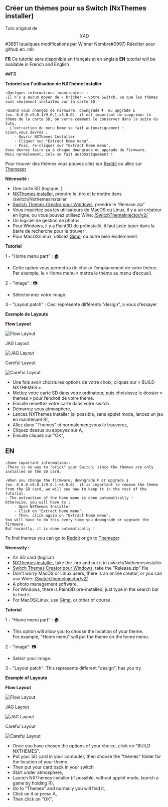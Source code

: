 ## Créer un thèmes pour sa Switch (NxThemes installer)
Tuto original de $$XAD$$#3851 (quelques modifications par Winner Nombre#0997)
Réediter pour github en .mb

__FR__ Ce tutoriel sera disponible en français et en anglais __EN__ tutorial will be available in French and English

##FR

__Tutoriel sur l'utilisation de NXThème Installer__

```
⚠️Quelques informations importantes⚠️ :
-Il n’y a aucun moyen de « bricker » votre Switch, vu que les thèmes sont seulement installés sur la carte SD.

-Quand vous changez de Firmware, downgrade ⏬  ou upgrade ⏫ 
(ex. 8.0.0->9.0.1/9.0.1->8.0.0), il est important de supprimer le thème de la carte SD, on verra comment le conserver dans la suite du tuto.
- L’extraction du menu home se fait automatiquement ! 
Sinon,vous devrez ;
    - Ouvrir NXThemes Installer
    - Cliquer sur "Extract home menu".
    - Puis, re-cliquer sur "Extract home menu".
Vous devrez faire ça à chaque downgrade ou upgrade du Firmware. 
Mais normalement, cela se fait automatiquement !
```

Pour trouver des thèmes vous pouvez allez sur [Reddit](reddit.com/r/NXThemes) ou allez sur [Themezer](themezer.net/)

__Nécessité :__ 
- Une carte SD (logique, ) 
- [NXThemes installer](https://github.com/exelix11/SwitchThemeInjector/releases/download/), prendre le .nro et le mettre dans /switch/Nxthemesinstaller
- [Switch Themes Creator pour Windows](https://github.com/exelix11/SwitchThemeInjector/releases), prendre le “Release.zip“
- Vous inquiétez pas les utilisateurs de MacOS ou Linux, il y a un créateur en ligne, 
ou vous pouvez utilisez Wine: [/SwitchThemeInjector/v2/](https://exelix11.github.io/SwitchThemeInjector/v2/)
- Un logiciel de gestion de photos.
- Pour Windows, il y a Paint3D de préinstallé, il faut juste taper dans la barre de recherche pour le trouver . 
- Pour MacOS/Linux, utilisez [Gimp](https://www.gimp.org/downloads/), ou autre bien évidemment.

__Tutoriel__

1 - "Home menu part" : 🏠
- Cette option vous permettra de choisir l’emplacement de votre thème. <br>
Par exemple, le « Home menu » mettra le thème au menu d’accueil.

2 - "Image" : 📷

- Sélectionnez votre image.

3 - "Layout patch" : 
Ceci représente différents "design", a vous d’essayer

__Exemple de Layouts__ 

__Flow Layout__

![Flow Layout](https://user-images.githubusercontent.com/50277488/131230803-30d1d687-8f9e-42ec-b045-0ec063e02ee1.png)

JAG Layout

![JAG Layout](https://user-images.githubusercontent.com/50277488/131230826-6b9a29fc-8479-4cb5-8ebf-5b7894bb872b.png)

Careful Layout

![Careful Layout](https://user-images.githubusercontent.com/50277488/131230838-9e90d464-72dd-4538-baf9-603edf1248c2.png)

- Une fois avoir choisis les options de votre choix, cliquez sur « BUILD NXTHEMES ». 
- Mettez votre carte SD dans votre ordinateur, puis choisissez le dossier « themes » pour l’endroit de votre thème.
- Ensuite remettez votre carte dans votre switch
- Démarrez sous atmosphere, 
- Lancez NXThemes installer (si possible, sans applet mode, lancez un jeu en maintenant R), 
- Allez dans "Themes" et normalement;vous le trouverez,  
- Cliquez dessus ou appuyez sur A,
- Ensuite cliquez sur "OK", 

## EN

```
⚠️Some important information⚠️:
-There is no way to "brick" your Switch, since the themes are only installed on the SD card.

-When you change the firmware, downgrade ⏬ or upgrade ⏫ 
(ex. 8.0.0->9.0.1/9.0.1->8.0.0), it is important to remove the theme from the SD card, we will see how to keep it in the rest of the tutorial.
- The extraction of the home menu is done automatically ! 
Otherwise, you will have to ;
    - Open NXThemes Installer
    - Click on "Extract home menu".
    - Then, click again on "Extract home menu".
You will have to do this every time you downgrade or upgrade the firmware. 
But normally, it is done automatically !
```
To find themes you can go to [Reddit](reddit.com/r/NXThemes) or go to [Themezer](themezer.net/)

__Necessity :__ 
- An SD card (logical) 
- [NXThemes installer](https://github.com/exelix11/SwitchThemeInjector/releases/download/), take the .nro and put it in /switch/Nxthemesinstaller
- [Switch Themes Creator pour Windows](https://github.com/exelix11/SwitchThemeInjector/releases), take the "Release.zip" file
- Don't worry MacOS or Linux users, there is an online creator, 
or you can use Wine: [/SwitchThemeInjector/v2/](https://exelix11.github.io/SwitchThemeInjector/v2/)
- A photo management software.
- For Windows, there is Paint3D pre-installed, just type in the search bar to find it. 
- For MacOS/Linux, use [Gimp](https://www.gimp.org/downloads/), or other of course.

__Tutorial__

1 - "Home menu part" : 🏠
- This option will allow you to choose the location of your theme. <br>
For example, "Home menu" will put the theme on the home menu.

2 - "Image": 📷

- Select your image.

3 - "Layout patch": 
This represents different "design", has you try

__Example of Layouts__ 

__Flow Layout__

![Flow Layout](https://user-images.githubusercontent.com/50277488/131230803-30d1d687-8f9e-42ec-b045-0ec063e02ee1.png)

JAG Layout

![JAG Layout](https://user-images.githubusercontent.com/50277488/131230826-6b9a29fc-8479-4cb5-8ebf-5b7894bb872b.png)

Careful Layout

![Careful Layout](https://user-images.githubusercontent.com/50277488/131230838-9e90d464-72dd-4538-baf9-603edf1248c2.png)

- Once you have chosen the options of your choice, click on "BUILD NXTHEMES". 
- Put your SD card in your computer, then choose the "themes" folder for the location of your theme.
- Then put your card back in your switch
- Start under atmosphere, 
- Launch NXThemes installer (if possible, without applet mode, launch a game by holding R), 
- Go to "Themes" and normally you will find it,  
- Click on it or press A,
- Then click on "OK", 
